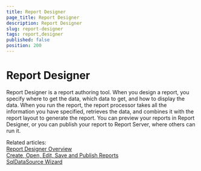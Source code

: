 ```yaml
---
title: Report Designer
page_title: Report Designer
description: Report Designer
slug: report-designer
tags: report,designer
published: false
position: 200
---
```


# Report Designer

Report Designer is a report authoring tool.
When you design a report, you specify where to get the data, which data to get, and how to display the data. 
When you run the report, the report processor takes all the information you have specified, 
retrieves the data, and combines it with the report layout to generate the report. 
You can preview your reports in Report Designer, or you can publish your report to Report Server, where others can run it.

Related articles:  
[Report Designer Overview](http://www.telerik.com/help/reporting/standalone-report-designer.html "Standalone Report Designer Overview")  
[Create, Open, Edit, Save and Publish Reports](http://www.telerik.com/help/reporting/standalone-report-designer-working-with-server-reports.html "Working with server reports")  
[SqlDataSource Wizard](http://www.telerik.com/help/reporting/sqldatasource-wizard.html "SqlDataSource Wizard Overview")
